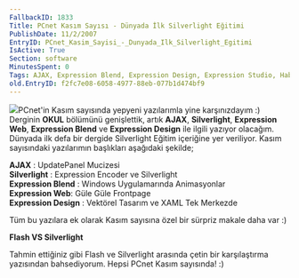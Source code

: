 ```yaml
---
FallbackID: 1833
Title: PCnet Kasım Sayısı - Dünyada İlk Silverlight Eğitimi
PublishDate: 11/2/2007
EntryID: PCnet_Kasim_Sayisi_-_Dunyada_Ilk_Silverlight_Egitimi
IsActive: True
Section: software
MinutesSpent: 0
Tags: AJAX, Expression Blend, Expression Design, Expression Studio, Haberler, Silverlight
old.EntryID: f2fc7e08-6058-4977-88eb-077b1d474bf9
---
```

![](http://cdn.daron.yondem.com/assets/1833/pcnet.png)PCnet'in Kasım
sayısında yepyeni yazılarımla yine karşınızdayım :) Derginin **OKUL**
bölümünü genişlettik, artık **AJAX**, **Silverlight**, **Expression
Web**, **Expression Blend** ve **Expression Design** ile ilgili yazıyor
olacağım. Dünyada ilk defa bir dergide Silverlight Eğitim içeriğine yer
veriliyor. Kasım sayısındaki yazılarımın başlıkları aşağıdaki şekilde;

**AJAX** : UpdatePanel Mucizesi\
 **Silverlight** : Expression Encoder ve Silverlight\
 **Expression Blend** : Windows Uygulamarında Animasyonlar\
 **Expression Web**: Güle Güle Frontpage\
 **Expression Design** : Vektörel Tasarım ve XAML Tek Merkezde

Tüm bu yazılara ek olarak Kasım sayısına özel bir sürpriz makale daha
var :)

**Flash VS Silverlight**

Tahmin ettiğiniz gibi Flash ve Silverlight arasında çetin bir
karşılaştırma yazısından bahsediyorum. Hepsi PCnet Kasım sayısında! :)


